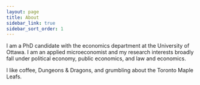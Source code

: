 ```yaml
---
layout: page
title: About
sidebar_link: true
sidebar_sort_order: 1
---
```

I am a PhD candidate with the economics department at the University of Ottawa. I am an applied microeconomist and my research interests broadly fall under political economy, public economics, and law and economics. 

I like coffee, Dungeons & Dragons, and grumbling about the Toronto Maple Leafs.
